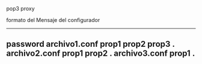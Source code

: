 pop3 proxy



formato del Mensaje del configurador


-----
password
archivo1.conf
prop1
prop2
prop3
.
archivo2.conf
prop1
prop2
.
archivo3.conf
prop1
.
-----

